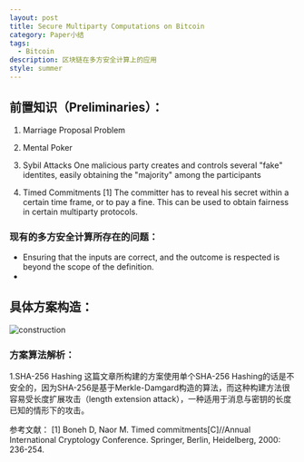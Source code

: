 ```yaml
---
layout: post
title: Secure Multiparty Computations on Bitcoin
category: Paper小结
tags:
  - Bitcoin
description: 区块链在多方安全计算上的应用
style: summer
---
```

## 前置知识（Preliminaries）：

 1. Marriage Proposal Problem 

 2. Mental Poker

 3. Sybil Attacks
One malicious party creates and controls several "fake" identites, easily obtaining the "majority" among the participants

 4. Timed Commitments [1]
The committer has to reveal his secret within a certain time frame, or to pay a fine. This can be used to obtain fairness in certain multiparty protocols. 

### 现有的多方安全计算所存在的问题：

+ Ensuring that the inputs are correct, and the outcome is respected is beyond the scope of the definition.
+ 


## 具体方案构造：

![construction](https://github.com/Zoeyxiao/Zoeyxiao.github.io/raw/master/image/construction.png)

### 方案算法解析：
1.SHA-256 Hashing
这篇文章所构建的方案使用单个SHA-256 Hashing的话是不安全的，因为SHA-256是基于Merkle-Damgard构造的算法，而这种构建方法很容易受长度扩展攻击（length extension attack），一种适用于消息与密钥的长度已知的情形下的攻击。




参考文献：
[1] Boneh D, Naor M. Timed commitments[C]//Annual International Cryptology Conference. Springer, Berlin, Heidelberg, 2000: 236-254.

